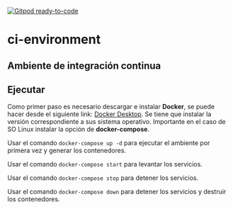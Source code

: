 [![Gitpod ready-to-code](https://img.shields.io/badge/Gitpod-ready--to--code-blue?logo=gitpod)](https://gitpod.io/#https://github.com/gdelgadoh/ci-environment)

# ci-environment

## Ambiente de integración continua

## Ejecutar

Como primer paso es necesario descargar e instalar **Docker**, se puede hacer desde el siguiente link: [Docker Desktop](https://www.docker.com/products/docker-desktop). Se tiene que instalar la versión correspondiente a sus sistema operativo. Importante en el caso de SO Linux instalar la opción de **docker-compose**.

Usar el comando `docker-compose up -d` para ejecutar el ambiente por primera vez y generar los contenedores.

Usar el comando `docker-compose start` para levantar los servicios.

Usar el comando `docker-compose stop` para detener los servicios.

Usar el comando `docker-compose down` para detener los servicios y destruir los contenedores.

